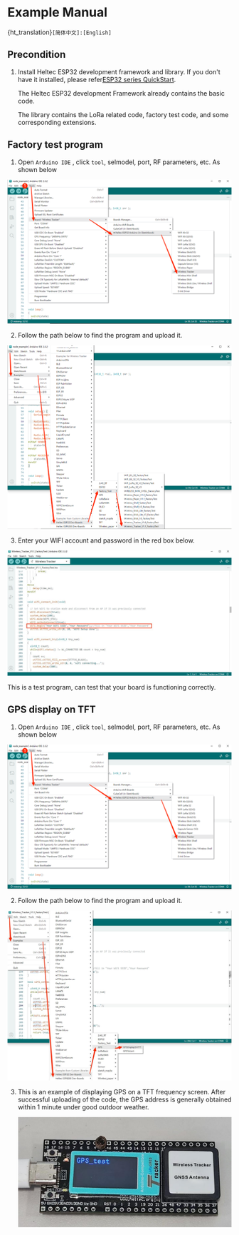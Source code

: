 # Example Manual

{ht_translation}`[简体中文]:[English]`

## Precondition

1. Install Heltec ESP32 development framework and library. If you don't have it installed, please refer[ESP32 series QuickStart](https://docs.heltec.org/en/node/esp32/esp32_general_docs/quick_start.html#).

   The Heltec ESP32 development Framework already contains the basic code.

   The library contains the LoRa related code, factory test code, and some corresponding extensions.

## Factory test program

1. Open `Arduino IDE` , click `tool`, selmodel, port, RF parameters, etc. As shown below

![](img/02.png)

2. Follow the path below to find the program and upload it.

![](img/03.png)

3. Enter your WIFI account and password in the red box below.

![](img/04.jpg)

This is a test program, can test that your board is functioning correctly.

## GPS display on TFT

1. Open `Arduino IDE` , click `tool`, selmodel, port, RF parameters, etc. As shown below

![](img/02.png)

2. Follow the path below to find the program and upload it.

![](img/05.jpg)

3. This is an example of displaying GPS on a TFT frequency screen. After successful uploading of the code, the GPS address is generally obtained within 1 minute under good outdoor weather.

   ![](img/06.jpg)